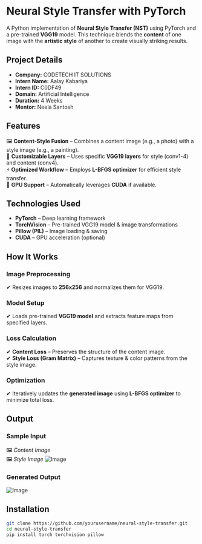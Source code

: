 # Neural Style Transfer with PyTorch  
A Python implementation of **Neural Style Transfer (NST)** using PyTorch and a pre-trained **VGG19** model. This technique blends the **content** of one image with the **artistic style** of another to create visually striking results.

## Project Details  
- **Company:** CODETECH IT SOLUTIONS  
- **Intern Name:** Aalay Kabariya
- **Intern ID:** C0DF49  
- **Domain:** Artificial Intelligence  
- **Duration:** 4 Weeks  
- **Mentor:** Neela Santosh  

## Features  
🖼 **Content-Style Fusion** – Combines a content image (e.g., a photo) with a style image (e.g., a painting).  
🎯 **Customizable Layers** – Uses specific **VGG19 layers** for style (conv1-4) and content (conv4).  
⚡ **Optimized Workflow** – Employs **L-BFGS optimizer** for efficient style transfer.  
🚀 **GPU Support** – Automatically leverages **CUDA** if available.  

## Technologies Used  
- **PyTorch** – Deep learning framework  
- **TorchVision** – Pre-trained VGG19 model & image transformations  
- **Pillow (PIL)** – Image loading & saving  
- **CUDA** – GPU acceleration (optional)  

## How It Works  
### Image Preprocessing  
✔ Resizes images to **256x256** and normalizes them for VGG19.  

### Model Setup  
✔ Loads pre-trained **VGG19 model** and extracts feature maps from specified layers.  

### Loss Calculation  
✔ **Content Loss** – Preserves the structure of the content image.  
✔ **Style Loss (Gram Matrix)** – Captures texture & color patterns from the style image.  

### Optimization  
✔ Iteratively updates the **generated image** using **L-BFGS optimizer** to minimize total loss.  

## Output  
### Sample Input  
🖼 _Content Image_  
🖼 _Style Image_ 
 ![Image](https://github.com/user-attachments/assets/d47d89b3-73b3-4161-8e08-3acf4c54f183)


### Generated Output  
![Image](https://github.com/user-attachments/assets/ca7298bb-e11b-473c-9a1c-23f3109d6df7)  

## Installation  
```bash
git clone https://github.com/yourusername/neural-style-transfer.git
cd neural-style-transfer
pip install torch torchvision pillow
